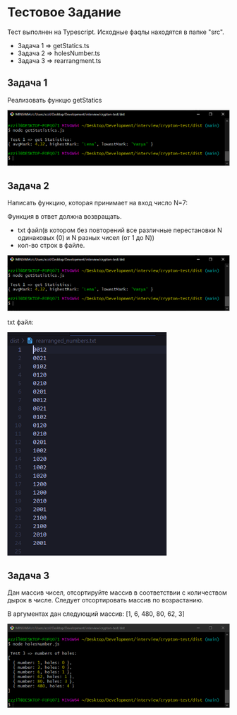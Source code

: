 # Тестовое Задание

Тест выполнен на Typescript. Исходные фаqлы находятся в папке "src".

- Задача 1 => getStatics.ts
- Задача 2 => holesNumber.ts
- Задача 3 => rearrangment.ts

## Задача 1

Реализовать функцю getStatics

![Задача 1](/screenshots/getStatics.png?raw=true "Задача 1")

## Задача 2

Написать функцию, которая принимает на вход число N=7:

Функция в ответ должна возвращать.

- txt файл(в котором без повторений все различные перестановки N одинаковых (0) и N разных чисел (от 1 до N))
- кол-во строк в файле.

![Задача 2](/screenshots/rearrangment.png?raw=true "Задача 2")

txt файл:

![rearranged_numbers](/screenshots/rearranged_numbers.png?raw=true "rearranged_numbers")

## Задача 3

Дан массив чисел, отсортируйте массив в соответствии с количеством дырок в числе. Следует отсортировать массив по возрастанию.

В аргументах дан следующий массив: [1, 6, 480, 80, 62, 3]

![rearranged_numbers](/screenshots/holesNumbers.png?raw=true "rearranged_numbers")

